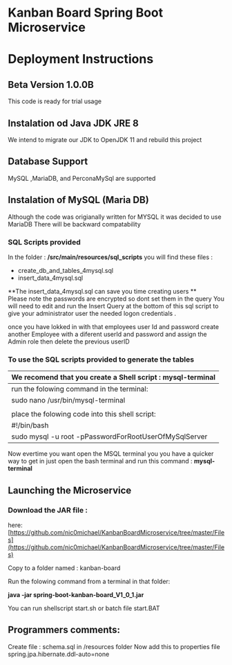 # Kanban Board Spring Boot Microservice

# Deployment Instructions

## Beta Version 1.0.0B
This code is ready for trial usage

## Instalation od Java JDK JRE 8
We intend to migrate our JDK to OpenJDK 11 and rebuild this project

## Database Support
MySQL ,MariaDB, and PerconaMySql are supported

## Instalation of MySQL (Maria DB)  
Although the code was origianally written for MYSQL it was decided to use MariaDB
There will be backward compatability


### SQL Scripts provided
In the folder : **/src/main/resources/sql_scripts**
you will find these files : 

  * create_db_and_tables_4mysql.sql
  * insert_data_4mysql.sql

**The insert_data_4mysql.sql can save you time creating users **  
Please note the passwords are encrypted so dont set them in the query
You will need to edit and run the Insert Query at the bottom of this sql script 
to give your administrator user the needed logon credentials .




once you have lokked in with that employees user Id and password create another Employee with a diferent userId and password and assign the Admin role then delete the previous userID

### To use the SQL scripts provided to generate the tables

| We recomend that you create a Shell script : **mysql-terminal**|
|----------------------------------------------------------------|
| run the folowing command in the terminal:                      |
| sudo nano /usr/bin/mysql-terminal                              |
|                                                                |
| place the folowing code into this shell script:                |
| #!/bin/bash                                                    |
| sudo mysql -u root -pPasswordForRootUserOfMySqlServer          |


 
Now evertime you want open the MSQL terminal you you have a quicker way to get in
just open the bash terminal and run this command :
    **mysql-terminal**

## Launching the Microservice
### Download the JAR file :  
here: [https://github.com/nic0michael/KanbanBoardMicroservice/tree/master/Files](https://github.com/nic0michael/KanbanBoardMicroservice/tree/master/Files)

Copy to a folder named : kanban-board

Run the folowing command from a terminal in that folder:

**java -jar spring-boot-kanban-board_V1_0_1.jar**

You can run shellscript start.sh
or batch file start.BAT

## Programmers comments: 
Create file : schema.sql in /resources folder
Now add this to properties file
spring.jpa.hibernate.ddl-auto=none